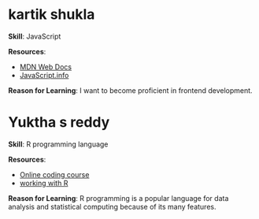 # kartik shukla

**Skill**: JavaScript

**Resources**:
- [MDN Web Docs](https://developer.mozilla.org/en-US/docs/Web/JavaScript)
- [JavaScript.info](https://javascript.info/)

**Reason for Learning**: I want to become proficient in frontend development.

# Yuktha s reddy 

**Skill**: R programming language 

**Resources**:
- [Online coding course](https://www.guvi.in/zen-class/full-stack-development-course/?Ref=Paid-Ads&utm_source=Google-Search&utm_medium=High-Intent-Web-Development-Phrase&utm_campaign=WDCourse-Ad&utm_content=FSD-Zen-Search-High-Intent-TN-Sep-2024&utm_network=g&utm_device=c&utm_keyword=online%20coding%20course&gad_source=1&gclid=Cj0KCQjwj4K5BhDYARIsAD1Ly2q07YW0UT6cok5-SDiyuYCsSWTtb9l3tJinGIKSFPqpChkJMz_RZwIaAv2QEALw_wcB)
- [working with R](https://www.pluralsight.com/professional-services/software-development/working-with-r?clickid=Cj0KCQjwj4K5BhDYARIsAD1Ly2oLQ5Paoux3aqRqp_8SWjt3BtEflS756LuKUoN2CGShXeFOJQsWoZUaAt3NEALw_wcB&utm_source=google&utm_medium=paid-search&utm_campaign=upskilling-and-reskilling&utm_term=ssi-apac-in-dynamic&utm_content=free-trial&gad_source=1&gclid=Cj0KCQjwj4K5BhDYARIsAD1Ly2oLQ5Paoux3aqRqp_8SWjt3BtEflS756LuKUoN2CGShXeFOJQsWoZUaAt3NEALw_wcB)

**Reason for Learning**: R programming is a popular language for data analysis and statistical computing because of its many features.

